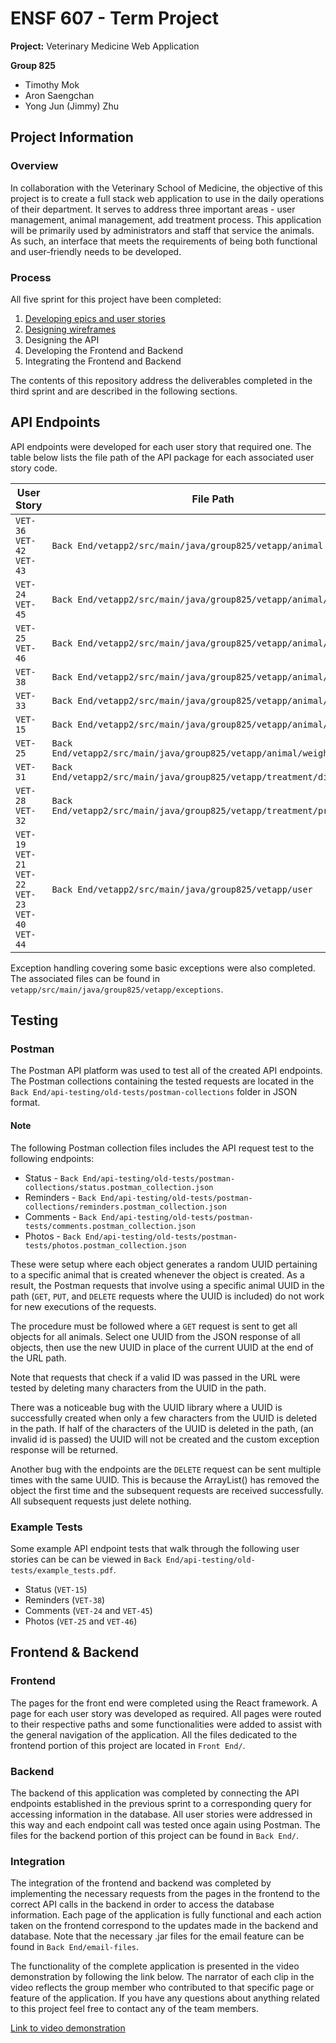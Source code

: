 # ENSF 607 - Term Project

**Project:** Veterinary Medicine Web Application

**Group 825**
- Timothy Mok
- Aron Saengchan
- Yong Jun (Jimmy) Zhu

## Project Information

### Overview
In collaboration with the Veterinary School of Medicine, the objective of this project is to create a full stack web application to use in the daily operations of their department. It serves to address three important areas - user management, animal management, add treatment process. This application will be primarily used by administrators and staff that service the animals. As such, an interface that meets the requirements of being both functional and user-friendly needs to be developed.

### Process
All five sprint for this project have been completed:

1. [Developing epics and user stories](https://uofeng607825.atlassian.net/jira/software/projects/VET/boards/1/roadmap)
2. [Designing wireframes](https://www.figma.com/file/xP4gjKlYZXzneQGNvUFXYK/ENSF-607---Term-Project-Wireframes?node-id=0%3A1)
3. Designing the API
4. Developing the Frontend and Backend
5. Integrating the Frontend and Backend

The contents of this repository address the deliverables completed in the third sprint and are described in the following sections.

## API Endpoints

API endpoints were developed for each user story that required one. The table below lists the file path of the API package for each associated user story code.

| User Story                                                                | File Path                                                    |
| ------------------------------------------------------------------------- | ------------------------------------------------------------ |
| `VET-36`</br>`VET-42`</br>`VET-43`                                        | `Back End/vetapp2/src/main/java/group825/vetapp/animal`                |
| `VET-24`</br>`VET-45`                                                     | `Back End/vetapp2/src/main/java/group825/vetapp/animal/comments`       |
| `VET-25`</br>`VET-46`                                                     | `Back End/vetapp2/src/main/java/group825/vetapp/animal/photos`         |
| `VET-38`                                                                  | `Back End/vetapp2/src/main/java/group825/vetapp/animal/reminders`      |
| `VET-33`                                                                  | `Back End/vetapp2/src/main/java/group825/vetapp/animal/request`        |
| `VET-15`                                                                  | `Back End/vetapp2/src/main/java/group825/vetapp/animal/status`         |
| `VET-25`                                                                  | `Back End/vetapp2/src/main/java/group825/vetapp/animal/weight_history` |
| `VET-31`                                                                  | `Back End/vetapp2/src/main/java/group825/vetapp/treatment/diagnosis`   |
| `VET-28`</br>`VET-32`                                                     | `Back End/vetapp2/src/main/java/group825/vetapp/treatment/protocol`    |
| `VET-19`</br>`VET-21`</br>`VET-22`</br>`VET-23`</br>`VET-40`</br>`VET-44` | `Back End/vetapp2/src/main/java/group825/vetapp/user`                  |

Exception handling covering some basic exceptions were also completed. The associated files can be found in `vetapp/src/main/java/group825/vetapp/exceptions`.

## Testing

### Postman 

The Postman API platform was used to test all of the created API endpoints. The Postman collections containing the tested requests are located in the `Back End/api-testing/old-tests/postman-collections` folder in JSON format.

#### Note

The following Postman collection files includes the API request test to the following endpoints:
- Status - `Back End/api-testing/old-tests/postman-collections/status.postman_collection.json` 
- Reminders - `Back End/api-testing/old-tests/postman-collections/reminders.postman_collection.json` 
- Comments - `Back End/api-testing/old-tests/postman-tests/comments.postman_collection.json` 
- Photos - `Back End/api-testing/old-tests/postman-tests/photos.postman_collection.json` 

These were setup where each object generates a random UUID pertaining to a specific animal that is created whenever the object is created. As a result, the Postman requests that involve using a specific animal UUID in the path (`GET`, `PUT`, and `DELETE` requests where the UUID is included) do not work for new executions of the requests.

The procedure must be followed where a `GET` request is sent to get all objects for all animals. Select one UUID from the JSON response of all objects, then use the new UUID in place of the current UUID at the end of the URL path.

Note that requests that check if a valid ID was passed in the URL were tested by deleting many characters from the UUID in the path.

There was a noticeable bug with the UUID library where a UUID is successfully created when only a few characters from the UUID is deleted in the path. If half of the characters of the UUID is deleted in the path, (an invalid id is passed) the UUID will not be created and the custom exception response will be returned.

Another bug with the endpoints are the `DELETE` request can be sent multiple times with the same UUID. This is because the ArrayList() has removed the object the first time and the subsequent requests are received successfully. All subsequent requests just delete nothing.

### Example Tests

Some example API endpoint tests that walk through the following user stories can be can be viewed in `Back End/api-testing/old-tests/example_tests.pdf`. 
- Status (`VET-15`)
- Reminders (`VET-38`)
- Comments (`VET-24` and `VET-45`)
- Photos (`VET-25` and `VET-46`)


## Frontend & Backend

### Frontend
The pages for the front end were completed using the React framework. A page for each user story was developed as required. All pages were routed to their respective paths and some functionalities were added to assist with the general navigation of the application. All the files dedicated to the frontend portion of this project are located in `Front End/`. 

### Backend
The backend of this application was completed by connecting the API endpoints established in the previous sprint to a corresponding query for accessing information in the database. All user stories were addressed in this way and each endpoint call was tested once again using Postman. The files for the backend portion of this project can be found in `Back End/`. 

### Integration
The integration of the frontend and backend was completed by implementing the necessary requests from the pages in the frontend to the correct API calls in the backend in order to access the database information. Each page of the application is fully functional and each action taken on the frontend correspond to the updates made in the backend and database. Note that the necessary .jar files for the email feature can be found in `Back End/email-files`. 

The functionality of the complete application is presented in the video demonstration by following the link below. The narrator of each clip in the video reflects the group member who contributed to that specific page or feature of the application. If you have any questions about anything related to this project feel free to contact any of the team members.

[Link to video demonstration](https://drive.google.com/file/d/1XIvUHj0f0U_hZABqPLSV2sw8Q5RQ5Tc6/view?usp=sharing)
